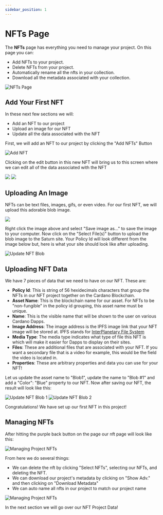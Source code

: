 ```yaml
---
sidebar_position: 1
---
```


# NFTs Page

The **NFTs** page has everything you need to manage your project. On this page you can:

-   Add NFTs to your project.
-   Delete NFTs from your project.
-   Automatically rename all the nfts in your collection.
-   Download all the metadata associated with your collection.

![NFTs Page](/img/nft-projects/create-nft-project/nfts-page/nfts-page.png)

## Add Your First NFT

In these next few sections we will:

-   Add an NFT to our project
-   Upload an image for our NFT
-   Update all the data associated with the NFT

First, we will add an NFT to our project by clicking the "Add NFTs" Button

![Add NFT](/img/nft-projects/create-nft-project/nfts-page/add-nft.png)

Clicking on the edit button in this new NFT will bring us to this screen where we can edit all of the data associated with the NFT

<div class="flex justify-between mb-12">
  <img src="/img/nft-projects/create-nft-project/nfts-page/update-nft-1.png" class="w-12/25" />
  <img src="/img/nft-projects/create-nft-project/nfts-page/update-nft-2.png" class="w-12/25" />
</div>

## Uploading An Image

NFTs can be text files, images, gifs, or even video. For our first NFT, we will upload this adorable blob image.

<img src="/img/nft-projects/create-nft-project/nfts-page/blob.png" class="w-1/5" />

Right click the image above and select "Save image as..." to save the image to your computer. Now click on the "Select File(s)" button to upload the blob image to the Saturn site. Your Policy Id will look different from the image below but, here is what your site should look like after uploading.

![Update NFT Blob](/img/nft-projects/create-nft-project/nfts-page/update-nft-3.png)

## Uploading NFT Data

We have 7 pieces of data that we need to have on our NFT. These are:

-   **Policy Id**: This is string of 56 hexidecimals characters that group the NFTs in our NFT project together on the Cardano Blockchain.
-   **Asset Name**: This is the blockchain name for our asset. For NFTs to be "non-fungible" in the policy id grouping, this asset name must be unique.
-   **Name**: This is the visible name that will be shown to the user on various Cardano Dapps.
-   **Image Address**: The image address is the IPFS image link that your NFT image will be stored at. IPFS stands for [InterPlanetary File System](https://en.wikipedia.org/wiki/InterPlanetary_File_System)
-   **Media Type**: The media type indicates what type of file this NFT is which will make it easier for Dapps to display on their sites.
-   **Files**: These are additional files that are associated with your NFT. If you want a secondary file that is a video for example, this would be the field the video is located in.
-   **Properties**: These are arbitrary properties and data you can use for your NFT!

Let us update the asset name to "Blob1", update the name to "Blob #1" and add a "Color": "Blue" property to our NFT. Now after saving our NFT, the result will look like this:

![Update NFT Blob 1](/img/nft-projects/create-nft-project/nfts-page/update-nft-blob-1.png)
![Update NFT Blob 2](/img/nft-projects/create-nft-project/nfts-page/update-nft-blob-2.png)

Congratulations! We have set up our first NFT in this project!

## Managing NFTs

After hitting the purple back button on the page our nft page will look like this:

![Managing Project NFTs](/img/nft-projects/create-nft-project/nfts-page/nft-blob-project.png)

From here we do several things:

-   We can delete the nft by clicking "Select NFTs", selecting our NFTs, and deleting the NFT.
-   We can download our project's metadata by clicking on "Show Adv." and then clicking on "Download Metadata"
-   We can auto name all nfts in our project to match our project name

![Managing Project NFTs](/img/nft-projects/create-nft-project/nfts-page/nfts-page-adv.png)

In the next section we will go over our NFT Project Data!
